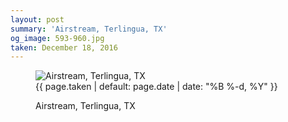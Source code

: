 ```yaml
---
layout: post
summary: 'Airstream, Terlingua, TX'
og_image: 593-960.jpg
taken: December 18, 2016
---
```


<figure class="post" data-src="{{ site.assets_url }}/{{ page.og_image }}" data-sub-html='#caption-{{ page.id | remove_first: "/" }}'>
<img alt="Airstream, Terlingua, TX" sizes="(min-width: 700px) 50vw, calc(100vw - 2rem)" src="{{ site.assets_url }}/593-480.jpg" srcset="{{ site.assets_url }}/593-240.jpg 240w, {{ site.assets_url }}/593-480.jpg 480w, {{ site.assets_url }}/593-720.jpg 720w, {{ site.assets_url }}/593-960.jpg 960w"/>
<figcaption id='caption-{{ page.id | remove_first: "/" }}'>
<time>{{ page.taken | default: page.date | date: "%B %-d, %Y" }}</time>
<p>Airstream, Terlingua, TX</p>
</figcaption>
</figure>
